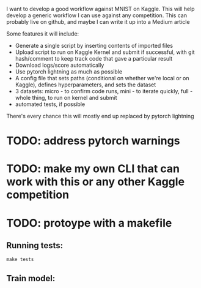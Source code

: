 I want to develop a good workflow against MNIST on Kaggle. This will help develop a generic workflow I can use against any competition. This can probably live on github, and maybe I can write it up into a Medium article

Some features it will include:
* Generate a single script by inserting contents of imported files
* Upload script to run on Kaggle Kernel and submit if successful, with git hash/comment to keep track code that gave a particular result
* Download logs/score automatically
* Use pytorch lightning as much as possible
* A config file that sets paths (conditional on whether we're local or on Kaggle), defines hyperparameters, and sets the dataset
* 3 datasets: micro - to confirm code runs, mini - to iterate quickly, full - whole thing, to run on kernel and submit
* automated tests, if possible

There's every chance this will mostly end up replaced by pytorch lightning

# TODO: address pytorch warnings
# TODO: make my own CLI that can work with this or any other Kaggle competition
# TODO: protoype with a makefile

## Running tests:
```
make tests
```

## Train model:
